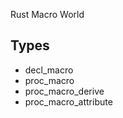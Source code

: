 


Rust Macro World

## Types

- decl_macro
- proc_macro
- proc_macro_derive
- proc_macro_attribute
